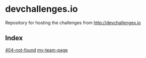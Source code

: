 # devchallenges.io
Repository for hosting the challenges from http://devchallenges.io

## Index
[404-not-found](https://lmarchesoti.github.io/devchallenges.io/404-not-found/)
[my-team-page](https://lmarchesoti.github.io/devchallenges.io/my-team-page/)
